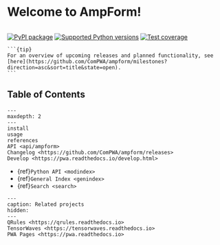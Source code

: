 # Welcome to AmpForm!

```{title} Welcome

```

[![PyPI package](https://badge.fury.io/py/ampform.svg)](https://pypi.org/project/ampform)
[![Supported Python versions](https://img.shields.io/pypi/pyversions/ampform)](https://pypi.org/project/ampform)
[![Test coverage](https://codecov.io/gh/ComPWA/ampform/branch/main/graph/badge.svg)](https://codecov.io/gh/ComPWA/ampform)

<!-- [![Codacy Badge](https://api.codacy.com/project/badge/Grade/***](https://www.codacy.com/gh/ComPWA/ampform) -->

````{margin}
```{tip}
For an overview of upcoming releases and planned functionality, see
[here](https://github.com/ComPWA/ampform/milestones?direction=asc&sort=title&state=open).
```
````

## Table of Contents

```{toctree}
---
maxdepth: 2
---
install
usage
references
API <api/ampform>
Changelog <https://github.com/ComPWA/ampform/releases>
Develop <https://pwa.readthedocs.io/develop.html>
```

- {ref}`Python API <modindex>`
- {ref}`General Index <genindex>`
- {ref}`Search <search>`

```{toctree}
---
caption: Related projects
hidden:
---
QRules <https://qrules.readthedocs.io>
TensorWaves <https://tensorwaves.readthedocs.io>
PWA Pages <https://pwa.readthedocs.io>
```
